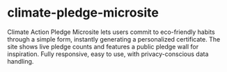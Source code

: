 # climate-pledge-microsite
Climate Action Pledge Microsite lets users commit to eco-friendly habits through a simple form, instantly generating a personalized certificate. The site shows live pledge counts and features a public pledge wall for inspiration. Fully responsive, easy to use, with privacy-conscious data handling.

